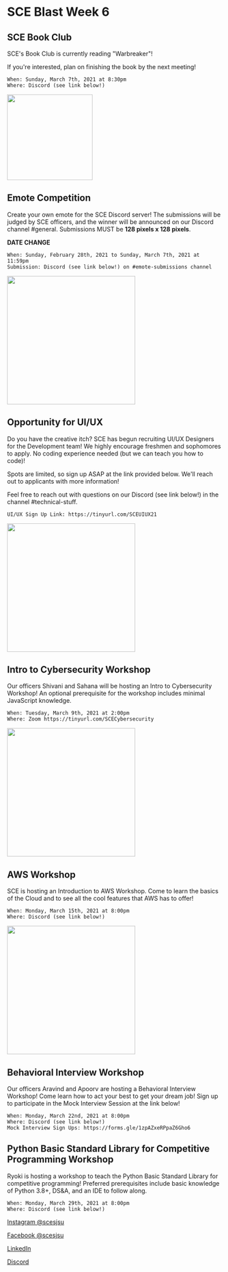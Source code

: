 # SCE Blast Week 6

## SCE Book Club
SCE's Book Club is currently reading "Warbreaker"! 

If you're interested, plan on finishing the book by the next meeting!

```
When: Sunday, March 7th, 2021 at 8:30pm
Where: Discord (see link below!)
```
<img src="https://user-images.githubusercontent.com/55638619/107126438-c40aea00-6864-11eb-8760-9a9f0b9415af.jpeg" width="200">

## Emote Competition
Create your own emote for the SCE Discord server! The submissions will be judged by SCE officers, and the winner will be announced on our Discord channel #general. Submissions MUST be **128 pixels x 128 pixels**.

**DATE CHANGE**

```
When: Sunday, February 28th, 2021 to Sunday, March 7th, 2021 at 11:59pm
Submission: Discord (see link below!) on #emote-submissions channel
```

<img src="https://user-images.githubusercontent.com/55638619/109195562-873d5f00-774f-11eb-8220-89c2e6b7f6e8.png" width="300">

## Opportunity for UI/UX
Do you have the creative itch? SCE has begun recruiting UI/UX Designers for the Development team! We highly encourage freshmen and sophomores to apply. No coding experience needed (but we can teach you how to code)!

Spots are limited, so sign up ASAP at the link provided below. We'll reach out to applicants with more information!

Feel free to reach out with questions on our Discord (see link below!) in the channel #technical-stuff.

```
UI/UX Sign Up Link: https://tinyurl.com/SCEUIUX21
```

<img src="https://user-images.githubusercontent.com/55638619/109536961-32615780-7a73-11eb-921c-a98c01878371.png" width="300">

## Intro to Cybersecurity Workshop
Our officers Shivani and Sahana will be hosting an Intro to Cybersecurity Workshop! An optional prerequisite for the workshop includes minimal JavaScript knowledge.

```
When: Tuesday, March 9th, 2021 at 2:00pm
Where: Zoom https://tinyurl.com/SCECybersecurity
```

<img src="https://user-images.githubusercontent.com/55638619/109439394-f7174800-79e2-11eb-9fb4-d4be4c93c219.png" width="300">

## AWS Workshop
SCE is hosting an Introduction to AWS Workshop. Come to learn the basics of the Cloud and to see all the cool features that AWS has to offer!

```
When: Monday, March 15th, 2021 at 8:00pm
Where: Discord (see link below!)
```

<img src="https://user-images.githubusercontent.com/55638619/109755513-02ad6f00-7b9b-11eb-9ee8-6870525f6faa.png" width="300">

## Behavioral Interview Workshop
Our officers Aravind and Apoorv are hosting a Behavioral Interview Workshop! Come learn how to act your best to get your dream job! Sign up to participate in the Mock Interview Session at the link below!

```
When: Monday, March 22nd, 2021 at 8:00pm
Where: Discord (see link below!)
Mock Interview Sign Ups: https://forms.gle/1zpAZxeRPpaZ6Gho6
```

## Python Basic Standard Library for Competitive Programming Workshop
Ryoki is hosting a workshop to teach the Python Basic Standard Library for competitive programming! Preferred prerequisites include basic knowledge of Python 3.8+, DS&A, and an IDE to follow along.

```
When: Monday, March 29th, 2021 at 8:00pm
Where: Discord (see link below!)
```

[Instagram @scesjsu](http://instagram.com/sjsusce)

[Facebook @scesjsu](https://www.facebook.com/sjsusce/)

[LinkedIn](https://www.linkedin.com/company/18719781)

[Discord](https://discord.gg/KnhmCRZ)